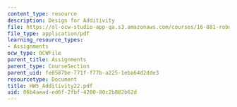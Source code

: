 ```yaml
---
content_type: resource
description: Design for Additivity
file: https://ol-ocw-studio-app-qa.s3.amazonaws.com/courses/16-881-robust-system-design-summer-1998/06b4aeaded6f2fbf420080c2b882b62d_HW5_Additivity22.pdf
file_type: application/pdf
learning_resource_types:
- Assignments
ocw_type: OCWFile
parent_title: Assignments
parent_type: CourseSection
parent_uid: fe0587be-771f-f77b-a225-1eba64d2dde3
resourcetype: Document
title: HW5_Additivity22.pdf
uid: 06b4aead-ed6f-2fbf-4200-80c2b882b62d
---
```

